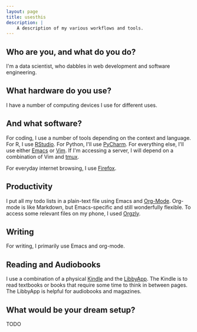 ```yaml
---
layout: page
title: usesthis
description: |
    A description of my various workflows and tools.
---
```


## Who are you, and what do you do?

I'm a data scientist, who dabbles in web development and software engineering.

## What hardware do you use?

I have a number of computing devices I use for different uses.

## And what software?

For coding, I use a number of tools depending on the context and language. For
R, I use [RStudio](https://rstudio.com). For Python, I'll use [PyCharm](). For
everything else, I'll use either [Emacs](https://www.gnu.org/software/emacs/)
or [Vim](https://www.vim.org). If I'm accessing a server, I will depend on a
combination of Vim and [tmux](https://github.com/tmux/tmux).

For everyday internet browsing, I use [Firefox](https://firefox.com).

## Productivity

I put all my todo lists in a plain-text file using Emacs and
[Org-Mode](https://orgmode.org). Org-mode is like Markdown, but Emacs-specific
and still wonderfully flexible. To access some relevant files on my phone, I
used [Orgzly]().

## Writing

For writing, I primarily use Emacs and org-mode.

## Reading and Audiobooks

I use a combination of a physical [Kindle]() and the [LibbyApp](). The Kindle
is to read textbooks or books that require some time to think in between pages.
The LibbyApp is helpful for audiobooks and magazines.

## What would be your dream setup?

TODO
